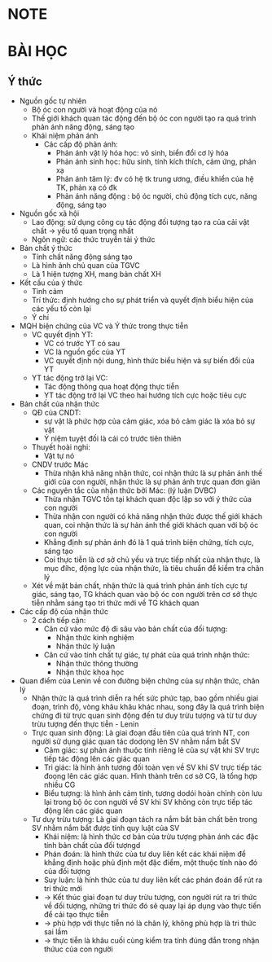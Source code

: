 # NOTE

# BÀI HỌC

## Ý thức

- Nguồn gốc tự nhiên
  - Bộ óc con người và hoạt động của nó
  - Thế giới khách quan tác động đến bộ óc con người tạo ra quá trình phản ánh năng động, sáng tạo
  - Khái niệm phản ánh
    - Các cấp độ phản ánh:
      - Phản ánh vật lý hóa học: vô sinh, biển đổi cơ lý hóa
      - Phản ánh sinh học: hữu sinh, tính kích thích, cảm ứng, phản xạ
      - Phản ánh tâm lý: đv có hệ tk trung ương, điều khiển của hệ TK, phản xạ có đk
      - Phản ánh năng động : bộ óc người, chủ động tích cực, năng động, sáng tạo
- Nguồn gốc xã hội
  - Lao động: sử dụng công cụ tác động đối tượng tạo ra của cải vật chất &rarr; yếu tố quan trọng nhất
  - Ngôn ngữ: các thức truyền tải ý thức
- Bản chất ý thức
  - Tính chất năng động sáng tạo
  - Là hình ảnh chủ quan của TGVC
  - Là 1 hiện tượng XH, mang bản chất XH
- Kết cấu của ý thức
  - Tình cảm
  - Trí thức: định hướng cho sự phát triển và quyết định biểu hiện của các yếu tố còn lại
  - Ý chí
- MQH biện chứng của VC và Ý thức trong thực tiễn
  - VC quyết định YT:
    - VC có trước YT có sau
    - VC là nguồn gốc của YT
    - VC quyết định nội dung, hình thức biểu hiện và sự biến đổi của YT
  - YT tác động trở lại VC:
    - Tác động thông qua hoạt động thực tiễn
    - YT tác động trở lại VC theo hai hướng tích cực hoặc tiêu cực
- Bản chất của nhận thức
  - QĐ của CNDT:
    - sự vật là phức hợp của cảm giác, xóa bỏ cảm giác là xóa bỏ sự vật
    - Ý niệm tuyệt đối là cái có trước tiên thiên
  - Thuyết hoài nghi:
    - Vật tự nó
  - CNDV trước Mác
    - Thừa nhận khả năng nhận thức, coi nhận thức là sự phản ánh thế giới của con người, nhận thức là sự phản ánh trực quan đơn giản
  - Các nguyên tắc của nhận thức bởi Mác: (lý luận DVBC)
    - Thừa nhận TGVC tồn tại khách quan độc lập so với ý thức của con người
    - Thừa nhận con người có khả năng nhận thức được thế giới khách quan, coi nhận thức là sự hản ánh thế giới khách quan với bộ óc con người
    - Khẳng định sự phản ánh đó là 1 quá trình biện chứng, tích cực, sáng tạo
    - Coi thực tiễn là cơ sở chủ yếu và trực tiếp nhất của nhận thực, là mục đíhc, động lực của nhận thức, là tiêu chuẩn để kiểm tra chân lý
  - Xét về mặt bản chất, nhận thức là quá trình phản ánh tích cực tự giác, sáng tạo, TG khách quan vào bộ óc con người trên cơ sở thực tiễn nhằm sáng tạo tri thức mới về TG khách quan
- Các cấp độ của nhận thức
  - 2 cách tiếp cận:
    - Căn cứ vào mức độ đi sâu vào bản chất của đối tượng:
      - Nhận thức kinh nghiệm
      - Nhận thức lý luận
    - Căn cứ vào tính chất tự giác, tự phát của quá trình nhận thức:
      - Nhận thức thông thường
      - Nhận thức khoa học
- Quan điểm của Lenin về con đường biện chứng của sự nhận thức, chân lý
  - Nhận thức là quá trình diễn ra hết sức phức tạp, bao gồm nhiều giai đoạn, trình độ, vòng khâu khâu khác nhau, song đây là quá trình biện chứng đi từ trực quan sinh động đến tư duy trừu tượng và từ tư duy trừu tượng đến thực tiễn - Lenin
  - Trực quan sinh động: Là giai đoạn đầu tiên của quá trình NT, con người sử dụng giác quan tác dodọng lên SV nhằm nắm bắt SV
    - Cảm giác: sự phản ánh thuộc tính riêng lẻ của sự vật khi SV trực tiếp tác động lên các giác quan
    - Tri giác: là hình ảnh tương đối toàn vẹn về SV khi SV trực tiếp tác đoọng lên các giác quan. Hình thành trên cơ sở CG, là tổng hợp nhiều CG
    - Biểu tượng: là hình ảnh cảm tính, tương dodói hoàn chỉnh còn lưu lại trong bộ óc con người về SV khi SV không còn trực tiếp tác động lên các giác quan
  - Tư duy trừu tượng: Là giai đoạn tách ra nắm bắt bản chất bên trong SV nhằm nắm bắt được tính quy luật của SV
    - Khái niệm: là hình thức cơ bản của trừu tượng phản ánh các đặc tính bản chất của đối tượngd
    - Phán đoán: là hình thức của tư duy liên kết các khái niệm để khẳng định hoặc phủ định một đặc điểm, một thuộc tính nào đó của đối tượng
    - Suy luận: là hính thức của tư duy liên kết các phán đoán để rút ra tri thức mới
    - &rarr; Kết thúc giai đoạn tư duy trừu tượng, con người rút ra tri thức về đối tượng, những tri thức đó sẽ quay lại áp dụng vào thực tiến để cải tạo thực tiễn
    - &rarr; phù hợp với thực tiễn nó là chân lý, không phù hợp là tri thức sai lầm
    - &rarr; thực tiễn là khâu cuối cùng kiểm tra tính đúng đắn trong nhận thứuc của con người
